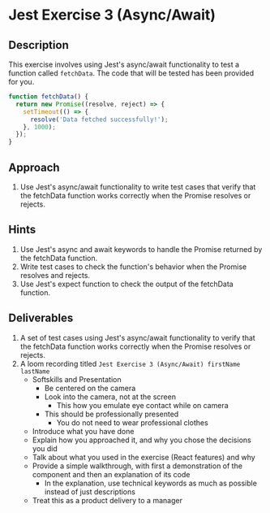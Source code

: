 # Jest Exercise 3 (Async/Await)

## Description

This exercise involves using Jest's async/await functionality to test a function called `fetchData`. The code that will be tested has been provided for you.

```javascript
function fetchData() {
  return new Promise((resolve, reject) => {
    setTimeout(() => {
      resolve('Data fetched successfully!');
    }, 1000);
  });
}
```

## Approach

1. Use Jest's async/await functionality to write test cases that verify that the fetchData function works correctly when the Promise resolves or rejects.

## Hints

1. Use Jest's async and await keywords to handle the Promise returned by the fetchData function.
2. Write test cases to check the function's behavior when the Promise resolves and rejects.
3. Use Jest's expect function to check the output of the fetchData function.

## Deliverables

1. A set of test cases using Jest's async/await functionality to verify that the fetchData function works correctly when the Promise resolves or rejects.
2. A loom recording titled `Jest Exercise 3 (Async/Await) firstName lastName`
    - Softskills and Presentation
        - Be centered on the camera
        - Look into the camera, not at the screen
            - This how you emulate eye contact while on camera
        - This should be professionally presented
            - You do not need to wear professional clothes
    - Introduce what you have done
    - Explain how you approached it, and why you chose the decisions you did
    - Talk about what you used in the exercise (React features) and why
    - Provide a simple walkthrough, with first a demonstration of the component and then an explanation of its code
        - In the explanation, use technical keywords as much as possible instead of just descriptions
    - Treat this as a product delivery to a manager
